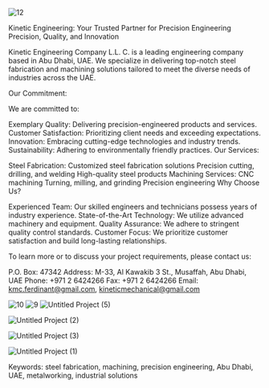 ![12](https://github.com/user-attachments/assets/a79172cb-8a39-445d-8d22-dff194bd5d28)

Kinetic Engineering: Your Trusted Partner for Precision Engineering
Precision, Quality, and Innovation

Kinetic Engineering Company L.L.
C. is a leading engineering company based in Abu Dhabi, UAE. We specialize in delivering top-notch steel fabrication and machining solutions tailored to meet the diverse needs of industries across the UAE.

Our Commitment:

We are committed to:

Exemplary Quality: Delivering precision-engineered products and services.
Customer Satisfaction: Prioritizing client needs and exceeding expectations.
Innovation: Embracing cutting-edge technologies and industry trends.
Sustainability: Adhering to environmentally friendly practices.
Our Services:

Steel Fabrication:
Customized steel fabrication solutions
Precision cutting, drilling, and welding
High-quality steel products
Machining Services:
CNC machining
Turning, milling, and grinding
Precision engineering
Why Choose Us?

Experienced Team: Our skilled engineers and technicians possess years of industry experience.
State-of-the-Art Technology: We utilize advanced machinery and equipment.
Quality Assurance: We adhere to stringent quality control standards.
Customer Focus: We prioritize customer satisfaction and build long-lasting relationships.


To learn more or to discuss your project requirements, please contact us:

P.O. Box: 47342
Address: M-33, Al Kawakib 3 St., Musaffah, Abu Dhabi, UAE
Phone: +971 2 6424266
Fax: +971 2 6424266
Email: kmc.ferdinant@gmail.com, kineticmechanical@gmail.com


![10](https://github.com/user-attachments/assets/3dbcd917-a47c-4308-a5af-4b53a7e9498f)
![9](https://github.com/user-attachments/assets/abbfb5d1-3a84-45ff-9b32-a75815e17ed8)
![Untitled Project (5)](https://github.com/user-attachments/assets/7bc700b1-995b-486e-accd-b6bcb81abf19)


![Untitled Project (2)](https://github.com/user-attachments/assets/1f2fce33-0ca0-49aa-8377-2bed6bf17121)


![Untitled Project (3)](https://github.com/user-attachments/assets/2d86e5af-a84f-422e-a5ba-a876db2c6267)



![Untitled Project (1)](https://github.com/user-attachments/assets/ad6a2adf-97d5-478d-a70c-ec0e80fef754)

Keywords: steel fabrication, machining, precision engineering, Abu Dhabi, UAE, metalworking, industrial solutions

